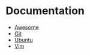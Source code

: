 # Documentation

- [Awesome](https://github.com/LilMeyer/documentation/tree/master/awesome.md)
- [Git](https://github.com/LilMeyer/documentation/tree/master/git.md)
- [Ubuntu](https://github.com/LilMeyer/documentation/tree/master/ubuntu.md)
- [Vim](https://github.com/LilMeyer/documentation/tree/master/vim.md)
